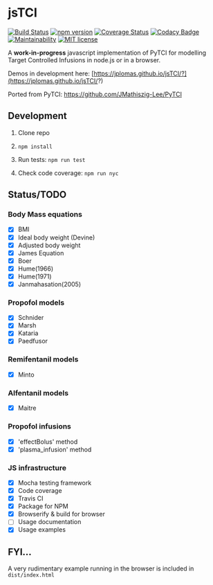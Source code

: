 # jsTCI

[![Build Status](https://travis-ci.org/jplomas/jsTCI.svg?branch=master)](https://travis-ci.org/jplomas/jsTCI)
[![npm version](https://badge.fury.io/js/jstci.svg)](https://badge.fury.io/js/jstci)
[![Coverage Status](https://coveralls.io/repos/github/jplomas/jsTCI/badge.svg?branch=master&kill_cache=1)](https://coveralls.io/github/jplomas/jsTCI?branch=master)
[![Codacy Badge](https://api.codacy.com/project/badge/Grade/faa36652ca614a08a4f2d02797f589e4)](https://www.codacy.com/app/jplomas/jsTCI?utm_source=github.com&utm_medium=referral&utm_content=jplomas/jsTCI&utm_campaign=Badge_Grade)
[![Maintainability](https://api.codeclimate.com/v1/badges/63eedcde8b39f251d3c5/maintainability)](https://codeclimate.com/github/jplomas/jsTCI/maintainability)
[![MIT license](https://img.shields.io/badge/license-MIT-green.svg)](https://github.com/jplomas/jsTCI/blob/master/LICENSE)

A **work-in-progress** javascript implementation of PyTCI for modelling
Target Controlled Infusions in node.js or in a browser.

Demos in development here: [https://jplomas.github.io/jsTCI/?](https://jplomas.github.io/jsTCI/?)

Ported from PyTCI: <https://github.com/JMathiszig-Lee/PyTCI>

## Development

1. Clone repo

2. `npm install`

3. Run tests: `npm run test`

4. Check code coverage: `npm run nyc`

## Status/TODO

### Body Mass equations

- [x] BMI
- [x] Ideal body weight (Devine)
- [x] Adjusted body weight
- [x] James Equation
- [x] Boer
- [x] Hume(1966)
- [x] Hume(1971)
- [x] Janmahasation(2005)

### Propofol models

- [x] Schnider
- [x] Marsh
- [x] Kataria
- [x] Paedfusor

### Remifentanil models

- [x] Minto

### Alfentanil models

- [x] Maitre

### Propofol infusions

- [x] 'effectBolus' method
- [x] 'plasma_infusion' method

### JS infrastructure

- [x] Mocha testing framework
- [x] Code coverage
- [x] Travis CI
- [X] Package for NPM
- [X] Browserify & build for browser
- [ ] Usage documentation
- [X] Usage examples

## FYI...

A very rudimentary example running in the browser is included in `dist/index.html`
